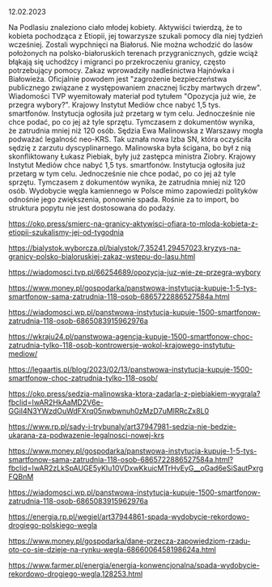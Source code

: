 12.02.2023

Na Podlasiu znaleziono ciało młodej kobiety. Aktywiści twierdzą, że to kobieta pochodząca z Etiopii, jej towarzysze szukali pomocy dla niej tydzień wcześniej. Zostali wypchnięci na Białoruś. Nie można wchodzić do lasów położonych na polsko-białoruskich terenach przygranicznych, gdzie wciąż błąkają się uchodźcy i migranci po przekroczeniu granicy, często potrzebujący pomocy. Zakaz wprowadziły nadleśnictwa Hajnówka i Białowieża. Oficjalnie powodem jest "zagrożenie bezpieczeństwa publicznego związane z występowaniem znacznej liczby martwych drzew". Wiadomości TVP wyemitowały materiał pod tytułem "Opozycja już wie, że przegra wybory?". Krajowy Instytut Mediów chce nabyć 1,5 tys. smartfonów. Instytucja ogłosiła już przetarg w tym celu. Jednocześnie nie chce podać, po co jej aż tyle sprzętu. Tymczasem z dokumentów wynika, że zatrudnia mniej niż 120 osób. Sędzia Ewa Malinowska z Warszawy mogła podważać legalność neo-KRS. Tak uznała nowa Izba SN, która oczyściła sędzię z zarzutu dyscyplinarnego. Malinowska była ścigana, bo był z nią skonfliktowany Łukasz Piebiak, były już zastępca ministra Ziobry. Krajowy Instytut Mediów chce nabyć 1,5 tys. smartfonów. Instytucja ogłosiła już przetarg w tym celu. Jednocześnie nie chce podać, po co jej aż tyle sprzętu. Tymczasem z dokumentów wynika, że zatrudnia mniej niż 120 osób. Wydobycie węgla kamiennego w Polsce mimo zapowiedzi polityków odnośnie jego zwiększenia, ponownie spada. Rośnie za to import, bo struktura popytu nie jest dostosowana do podaży.

https://oko.press/smierc-na-granicy-aktywisci-ofiara-to-mloda-kobieta-z-etiopii-szukalismy-jej-od-tygodnia

https://bialystok.wyborcza.pl/bialystok/7,35241,29457023,kryzys-na-granicy-polsko-bialoruskiej-zakaz-wstepu-do-lasu.html

https://wiadomosci.tvp.pl/66254689/opozycja-juz-wie-ze-przegra-wybory

https://www.money.pl/gospodarka/panstwowa-instytucja-kupuje-1-5-tys-smartfonow-sama-zatrudnia-118-osob-6865722886527584a.html

https://wiadomosci.wp.pl/panstwowa-instytucja-kupuje-1500-smartfonow-zatrudnia-118-osob-6865083915962976a

https://wkraju24.pl/panstwowa-agencja-kupuje-1500-smartfonow-choc-zatrudnia-tylko-118-osob-kontrowersje-wokol-krajowego-instytutu-mediow/

https://legaartis.pl/blog/2023/02/13/panstwowa-instytucja-kupuje-1500-smartfonow-choc-zatrudnia-tylko-118-osob/

https://oko.press/sedzia-malinowska-ktora-zadarla-z-piebiakiem-wygrala?fbclid=IwAR2HkAaMD2V6e-GGiI4N3YWzdOuWdFXrq05nwbwnuh0zMzD7uMlRRcZx8L0

https://www.rp.pl/sady-i-trybunaly/art37947981-sedzia-nie-bedzie-ukarana-za-podwazenie-legalnosci-nowej-krs

https://www.money.pl/gospodarka/panstwowa-instytucja-kupuje-1-5-tys-smartfonow-sama-zatrudnia-118-osob-6865722886527584a.html?fbclid=IwAR2zLkSpAUGE5yKIu10VDxwKkuicMTrHvEyG__oGad6eSiSautPxrgFQBnM

https://wiadomosci.wp.pl/panstwowa-instytucja-kupuje-1500-smartfonow-zatrudnia-118-osob-6865083915962976a

https://energia.rp.pl/wegiel/art37944861-spada-wydobycie-rekordowo-drogiego-polskiego-wegla

https://www.money.pl/gospodarka/dane-przecza-zapowiedziom-rzadu-oto-co-sie-dzieje-na-rynku-wegla-6866006458198624a.html

https://www.farmer.pl/energia/energia-konwencjonalna/spada-wydobycie-rekordowo-drogiego-wegla,128253.html